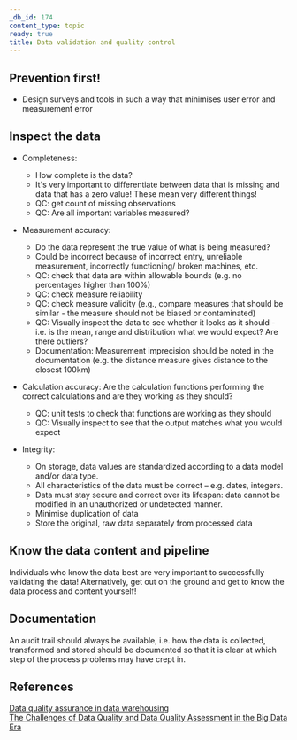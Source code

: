 ```yaml
---
_db_id: 174
content_type: topic
ready: true
title: Data validation and quality control
---
```


## Prevention first!

- Design surveys and tools in such a way that minimises user error and measurement error

## Inspect the data

- Completeness:

  - How complete is the data?
  - It's very important to differentiate between data that is missing and data that has a zero value! These mean very different things!
  - QC: get count of missing observations
  - QC: Are all important variables measured?

- Measurement accuracy:

  - Do the data represent the true value of what is being measured?
  - Could be incorrect because of incorrect entry, unreliable measurement, incorrectly functioning/ broken machines, etc.
  - QC: check that data are within allowable bounds (e.g. no percentages higher than 100%)
  - QC: check measure reliability
  - QC: check measure validity (e.g., compare measures that should be similar - the measure should not be biased or contaminated)
  - QC: Visually inspect the data to see whether it looks as it should - i.e. is the mean, range and distribution what we would expect? Are there outliers?
  - Documentation: Measurement imprecision should be noted in the documentation (e.g. the distance measure gives distance to the closest 100km)

- Calculation accuracy: Are the calculation functions performing the correct calculations and are they working as they should?

  - QC: unit tests to check that functions are working as they should
  - QC: Visually inspect to see that the output matches what you would expect

- Integrity:
  - On storage, data values are standardized according to a data model and/or data type.
  - All characteristics of the data must be correct – e.g. dates, integers.
  - Data must stay secure and correct over its lifespan: data cannot be modified in an unauthorized or undetected manner.
  - Minimise duplication of data
  - Store the original, raw data separately from processed data

## Know the data content and pipeline

Individuals who know the data best are very important to successfully validating the data! Alternatively, get out on the ground and get to know the data process and content yourself!

## Documentation

An audit trail should always be available, i.e. how the data is collected, transformed and stored should be documented so that it is clear at which step of
the process problems may have crept in.

## References

[Data quality assurance in data warehousing](https://www.blue-granite.com/blog/overview-of-data-quality-assurance-in-data-warehousing)  
[The Challenges of Data Quality and Data Quality Assessment in the Big Data Era](https://datascience.codata.org/articles/10.5334/dsj-2015-002/)